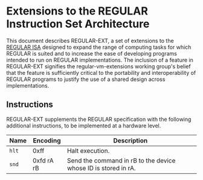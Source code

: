 # Extensions to the REGULAR Instruction Set Architecture
This document describes REGULAR-EXT, a set of extensions to the [REGULAR ISA](https://github.com/regular-vm/specification) designed to expand the range of computing tasks for which REGULAR is suited and to increase the ease of developing programs intended to run on REGULAR implementations. The inclusion of a feature in REGULAR-EXT signifies the regular-vm-extensions working group's belief that the feature is sufficiently critical to the portability and interoperability of REGULAR programs to justify the use of a shared design across implementations.

## Instructions
REGULAR-EXT supplements the REGULAR specification with the following additional instructions, to be implemented at a hardware level.

| Name  | Encoding   | Description                                                    |
|-------|------------|----------------------------------------------------------------|
| `hlt` | 0xff       | Halt execution.                                                |
| `snd` | 0xfd rA rB | Send the command in rB to the device whose ID is stored in rA. | 
